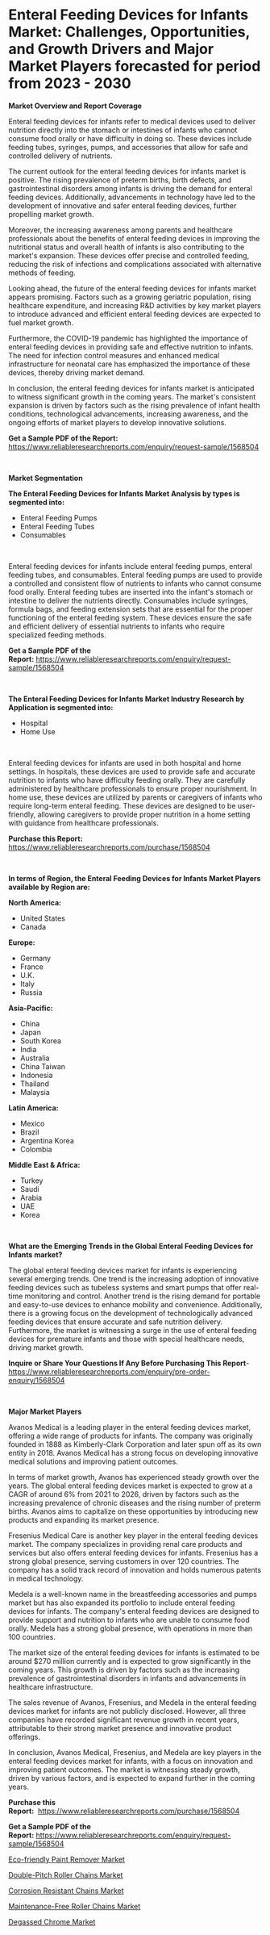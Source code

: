 <p><h1>Enteral Feeding Devices for Infants Market: Challenges, Opportunities, and Growth Drivers and Major Market Players forecasted for period from 2023 - 2030</h1></p><p><strong>Market Overview and Report Coverage</strong></p>
<p><p>Enteral feeding devices for infants refer to medical devices used to deliver nutrition directly into the stomach or intestines of infants who cannot consume food orally or have difficulty in doing so. These devices include feeding tubes, syringes, pumps, and accessories that allow for safe and controlled delivery of nutrients.</p><p>The current outlook for the enteral feeding devices for infants market is positive. The rising prevalence of preterm births, birth defects, and gastrointestinal disorders among infants is driving the demand for enteral feeding devices. Additionally, advancements in technology have led to the development of innovative and safer enteral feeding devices, further propelling market growth.</p><p>Moreover, the increasing awareness among parents and healthcare professionals about the benefits of enteral feeding devices in improving the nutritional status and overall health of infants is also contributing to the market's expansion. These devices offer precise and controlled feeding, reducing the risk of infections and complications associated with alternative methods of feeding.</p><p>Looking ahead, the future of the enteral feeding devices for infants market appears promising. Factors such as a growing geriatric population, rising healthcare expenditure, and increasing R&D activities by key market players to introduce advanced and efficient enteral feeding devices are expected to fuel market growth.</p><p>Furthermore, the COVID-19 pandemic has highlighted the importance of enteral feeding devices in providing safe and effective nutrition to infants. The need for infection control measures and enhanced medical infrastructure for neonatal care has emphasized the importance of these devices, thereby driving market demand.</p><p>In conclusion, the enteral feeding devices for infants market is anticipated to witness significant growth in the coming years. The market's consistent expansion is driven by factors such as the rising prevalence of infant health conditions, technological advancements, increasing awareness, and the ongoing efforts of market players to develop innovative solutions.</p></p>
<p><strong>Get a Sample PDF of the Report:</strong> <a href="https://www.reliableresearchreports.com/enquiry/request-sample/1568504">https://www.reliableresearchreports.com/enquiry/request-sample/1568504</a></p>
<p>&nbsp;</p>
<p><strong>Market Segmentation</strong></p>
<p><strong>The Enteral Feeding Devices for Infants Market Analysis by types is segmented into:</strong></p>
<p><ul><li>Enteral Feeding Pumps</li><li>Enteral Feeding Tubes</li><li>Consumables</li></ul></p>
<p>&nbsp;</p>
<p><p>Enteral feeding devices for infants include enteral feeding pumps, enteral feeding tubes, and consumables. Enteral feeding pumps are used to provide a controlled and consistent flow of nutrients to infants who cannot consume food orally. Enteral feeding tubes are inserted into the infant's stomach or intestine to deliver the nutrients directly. Consumables include syringes, formula bags, and feeding extension sets that are essential for the proper functioning of the enteral feeding system. These devices ensure the safe and efficient delivery of essential nutrients to infants who require specialized feeding methods.</p></p>
<p><strong>Get a Sample PDF of the Report:</strong>&nbsp;<a href="https://www.reliableresearchreports.com/enquiry/request-sample/1568504">https://www.reliableresearchreports.com/enquiry/request-sample/1568504</a></p>
<p>&nbsp;</p>
<p><strong>The Enteral Feeding Devices for Infants Market Industry Research by Application is segmented into:</strong></p>
<p><ul><li>Hospital</li><li>Home Use</li></ul></p>
<p>&nbsp;</p>
<p><p>Enteral feeding devices for infants are used in both hospital and home settings. In hospitals, these devices are used to provide safe and accurate nutrition to infants who have difficulty feeding orally. They are carefully administered by healthcare professionals to ensure proper nourishment. In home use, these devices are utilized by parents or caregivers of infants who require long-term enteral feeding. These devices are designed to be user-friendly, allowing caregivers to provide proper nutrition in a home setting with guidance from healthcare professionals.</p></p>
<p><strong>Purchase this Report:</strong>&nbsp; <a href="https://www.reliableresearchreports.com/purchase/1568504">https://www.reliableresearchreports.com/purchase/1568504</a></p>
<p>&nbsp;</p>
<p><strong>In terms of Region, the Enteral Feeding Devices for Infants Market Players available by Region are:</strong></p>
<p>
    <p> <strong> North America: </strong>
        <ul>
            <li>United States</li>
            <li>Canada</li>
        </ul>
        </p> 
    <p> <strong> Europe: </strong>
        <ul>
            <li>Germany</li>
            <li>France</li>
            <li>U.K.</li>
            <li>Italy</li>
            <li>Russia</li>
        </ul>
        </p> 
    <p> <strong> Asia-Pacific: </strong>
        <ul>
            <li>China</li>
            <li>Japan</li>
            <li>South Korea</li>
            <li>India</li>
            <li>Australia</li>
            <li>China Taiwan</li>
            <li>Indonesia</li>
            <li>Thailand</li>
            <li>Malaysia</li>
        </ul>
        </p> 
    <p> <strong> Latin America: </strong>
        <ul>
            <li>Mexico</li>
            <li>Brazil</li>
            <li>Argentina Korea</li>
            <li>Colombia</li>
        </ul>
        </p> 
    <p> <strong> Middle East & Africa: </strong>
        <ul>
            <li>Turkey</li>
            <li>Saudi</li>
            <li>Arabia</li>
            <li>UAE</li>
            <li>Korea</li>
        </ul>
    </p>
    </p>
<p>&nbsp;</p>
<p><strong>What are the Emerging Trends in the Global Enteral Feeding Devices for Infants market?</strong></p>
<p><p>The global enteral feeding devices market for infants is experiencing several emerging trends. One trend is the increasing adoption of innovative feeding devices such as tubeless systems and smart pumps that offer real-time monitoring and control. Another trend is the rising demand for portable and easy-to-use devices to enhance mobility and convenience. Additionally, there is a growing focus on the development of technologically advanced feeding devices that ensure accurate and safe nutrition delivery. Furthermore, the market is witnessing a surge in the use of enteral feeding devices for premature infants and those with special healthcare needs, driving market growth.</p></p>
<p><strong>Inquire or Share Your Questions If Any Before Purchasing This Report</strong>- <a href="https://www.reliableresearchreports.com/enquiry/pre-order-enquiry/1568504">https://www.reliableresearchreports.com/enquiry/pre-order-enquiry/1568504</a></p>
<p>&nbsp;</p>
<p><strong>Major Market Players</strong></p>
<p><p>Avanos Medical is a leading player in the enteral feeding devices market, offering a wide range of products for infants. The company was originally founded in 1888 as Kimberly-Clark Corporation and later spun off as its own entity in 2018. Avanos Medical has a strong focus on developing innovative medical solutions and improving patient outcomes.</p><p>In terms of market growth, Avanos has experienced steady growth over the years. The global enteral feeding devices market is expected to grow at a CAGR of around 6% from 2021 to 2026, driven by factors such as the increasing prevalence of chronic diseases and the rising number of preterm births. Avanos aims to capitalize on these opportunities by introducing new products and expanding its market presence.</p><p>Fresenius Medical Care is another key player in the enteral feeding devices market. The company specializes in providing renal care products and services but also offers enteral feeding devices for infants. Fresenius has a strong global presence, serving customers in over 120 countries. The company has a solid track record of innovation and holds numerous patents in medical technology.</p><p>Medela is a well-known name in the breastfeeding accessories and pumps market but has also expanded its portfolio to include enteral feeding devices for infants. The company's enteral feeding devices are designed to provide support and nutrition to infants who are unable to consume food orally. Medela has a strong global presence, with operations in more than 100 countries.</p><p>The market size of the enteral feeding devices for infants is estimated to be around $270 million currently and is expected to grow significantly in the coming years. This growth is driven by factors such as the increasing prevalence of gastrointestinal disorders in infants and advancements in healthcare infrastructure.</p><p>The sales revenue of Avanos, Fresenius, and Medela in the enteral feeding devices market for infants are not publicly disclosed. However, all three companies have recorded significant revenue growth in recent years, attributable to their strong market presence and innovative product offerings.</p><p>In conclusion, Avanos Medical, Fresenius, and Medela are key players in the enteral feeding devices market for infants, with a focus on innovation and improving patient outcomes. The market is witnessing steady growth, driven by various factors, and is expected to expand further in the coming years.</p></p>
<p><strong>Purchase this Report:</strong>&nbsp;&nbsp;<a href="https://www.reliableresearchreports.com/purchase/1568504">https://www.reliableresearchreports.com/purchase/1568504</a></p>
<p></p>
<p><strong>Get a Sample PDF of the Report:</strong>&nbsp;<a href="https://www.reliableresearchreports.com/enquiry/request-sample/1568504">https://www.reliableresearchreports.com/enquiry/request-sample/1568504</a></p>
<p><p><a href="https://medium.com/@dioncollins8227/eco-friendly-paint-remover-market-insight-market-trends-growth-forecasted-from-2023-to-2030-4769c2e1ea7b">Eco-friendly Paint Remover Market</a></p><p><a href="https://www.linkedin.com/pulse/double-pitch-roller-chains-market-size-share/">Double-Pitch Roller Chains Market</a></p><p><a href="https://www.linkedin.com/pulse/corrosion-resistant-chains-market-size-share-global-analysis/">Corrosion Resistant Chains Market</a></p><p><a href="https://www.linkedin.com/pulse/decoding-maintenance-free-roller-chains-market-deep-dive/">Maintenance-Free Roller Chains Market</a></p><p><a href="https://medium.com/@entelabrahimi1961/degassed-chrome-market-research-report-its-history-and-forecast-2023-to-2030-e29c38f000a3">Degassed Chrome Market</a></p></p>